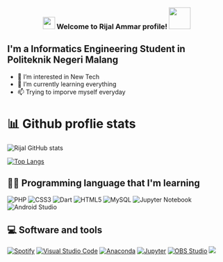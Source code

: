 <h3 align="center">
<img src="https://media.giphy.com/media/hvRJCLFzcasrR4ia7z/giphy.gif" width="28">
Welcome to Rijal Ammar  profile! <img src="https://media.giphy.com/media/12oufCB0MyZ1Go/giphy.gif" width="50">
</h3>

## I'm a Informatics Engineering Student in Politeknik Negeri Malang

- 👀 I’m interested in New Tech
- 🌱 I’m currently learning everything 
- 📫 Trying to imporve myself everyday


# 📊 Github proflie stats
![Rijal GitHub stats](https://github-readme-stats.vercel.app/api?username=rijalammar1&show_icons=true)

[![Top Langs](https://github-readme-stats.vercel.app/api/top-langs/?username=rijalammar1&langs_count=8)](https://github.com/rijalammar1/github-readme-stats)

## 👨‍💻 Programming language that I'm learning
![PHP](https://img.shields.io/badge/php-%23777BB4.svg?style=for-the-badge&logo=php&logoColor=white)
![CSS3](https://img.shields.io/badge/css3-%231572B6.svg?style=for-the-badge&logo=css3&logoColor=white)
![Dart](https://img.shields.io/badge/dart-%230175C2.svg?style=for-the-badge&logo=dart&logoColor=white)
![HTML5](https://img.shields.io/badge/html5-%23E34F26.svg?style=for-the-badge&logo=html5&logoColor=white)
![MySQL](https://img.shields.io/badge/mysql-%2300f.svg?style=for-the-badge&logo=mysql&logoColor=white)
![Jupyter Notebook](https://img.shields.io/badge/jupyter-%23FA0F00.svg?style=for-the-badge&logo=jupyter&logoColor=white)
![Android Studio](https://img.shields.io/badge/Android%20Studio-3DDC84.svg?style=for-the-badge&logo=android-studio&logoColor=white)


## 💻 Software and tools
<a href="#"><img alt="Spotify" src="https://img.shields.io/badge/Spotify-0078d7.svg?logo=spotify&logoColor=white"></a>
<a href="#"><img alt="Visual Studio Code" src="https://img.shields.io/badge/Visual%20Studio%20Code-0078d7.svg?logo=visual-studio-code&logoColor=white"></a>
<a href="#"><img alt="Anaconda" src="https://img.shields.io/badge/Anaconda-0078d7.svg?logo=anaconda&logoColor=white"></a>
<a href="#"><img alt="Jupyter" src="https://img.shields.io/badge/Jupyter%20-%23F37626.svg?logo=Jupyter&logoColor=white"></a>
<a href="#"><img alt="OBS Studio" src="https://img.shields.io/badge/-OBS%20Studio-302E31?logo=obs-studio&logoColor=white"></a>
![](https://komarev.com/ghpvc/?username=rijalammar1&style=flat-square)



